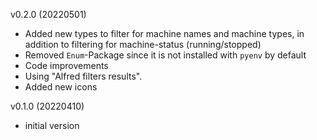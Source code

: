 v0.2.0 (20220501)
* Added new types to filter for machine names and machine types, in addition to filtering for machine-status (running/stopped)
* Removed `Enum`-Package since it is not installed with `pyenv` by default 
* Code improvements
* Using "Alfred filters results".
* Added new icons

v0.1.0 (20220410)

* initial version
